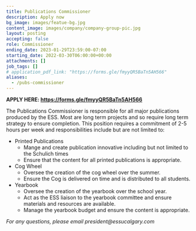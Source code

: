 ```yaml
---
title: Publications Commissioner
description: Apply now
bg_image: images/featue-bg.jpg
content_image: images/company/company-group-pic.jpg
layout: posting
accepting: false
role: Commissioner
ending_date: 2023-01-29T23:59:00-07:00
starting_date: 2022-03-30T06:00:00+00:00
attachments: []
job_tags: []
# application_pdf_link: "https://forms.gle/fmyyQR5BaTn5AH566"
aliases:
  - /pubs-commissioner
---
```


**APPLY HERE: https://forms.gle/fmyyQR5BaTn5AH566**

The Publications Commissioner is responsible for all major publications produced by the ESS. Most are long term projects and so require long term strategy to ensure completion. This position requires a commitment of 2-5 hours per week and responsibilities include but are not limited to:

- Printed Publications
  - Mange and create publication innovative including but not limited to the Schulich times
  - Ensure that the content for all printed publications is appropriate.
- Cog Wheel
  - Oversee the creation of the cog wheel over the summer.
  - Ensure the Cog is delivered on time and is distributed to all students.
- Yearbook
  - Oversee the creation of the yearbook over the school year.
  - Act as the ESS liaison to the yearbook committee and ensure materials and resources are available.
  - Manage the yearbook budget and ensure the content is appropriate.

_For any questions, please email president@essucalgary.com_
